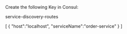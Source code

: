 Create the following Key in Consul:

service-discovery-routes

[
{
"host":"localhost",
"serviceName":"order-service"
}
]


